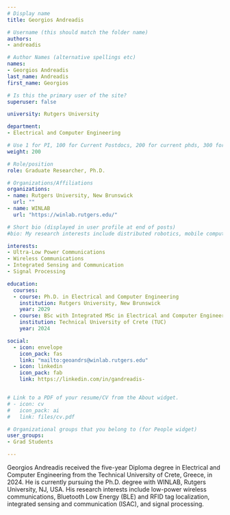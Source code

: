 ```yaml
---
# Display name
title: Georgios Andreadis

# Username (this should match the folder name)
authors:
- andreadis

# Author Names (alternative spellings etc)
names:
- Georgios Andreadis
last_name: Andreadis
first_name: Georgios

# Is this the primary user of the site?
superuser: false

university: Rutgers University

department:
- Electrical and Computer Engineering

# Use 1 for PI, 100 for Current Postdocs, 200 for current phds, 300 for current masters, 400 for current undergrads, 800 for alum postdocs, 810 for alum phds, 820 for alum masters, and 810 for alum undergrads
weight: 200

# Role/position
role: Graduate Researcher, Ph.D.

# Organizations/Affiliations
organizations:
- name: Rutgers University, New Brunswick
  url: ""
- name: WINLAB
  url: "https://winlab.rutgers.edu/"

# Short bio (displayed in user profile at end of posts)
#bio: My research interests include distributed robotics, mobile computing and programmable matter.

interests:
- Ultra-Low Power Communications
- Wireless Communications
- Integrated Sensing and Communication
- Signal Processing

education:
  courses:
  - course: Ph.D. in Electrical and Computer Engineering
    institution: Rutgers University, New Brunswick
    year: 2029
  - course: BSc with Integrated MSc in Electrical and Computer Engineering
    institution: Technical University of Crete (TUC)
    year: 2024

social:
  - icon: envelope
    icon_pack: fas
    link: "mailto:geoandrs@winlab.rutgers.edu"
  - icon: linkedin
    icon_pack: fab
    link: https://linkedin.com/in/gandreadis-


# Link to a PDF of your resume/CV from the About widget.
# - icon: cv
#   icon_pack: ai
#   link: files/cv.pdf

# Organizational groups that you belong to (for People widget)
user_groups:
- Grad Students

---
```


Georgios Andreadis received the five-year Diploma degree in Electrical and Computer Engineering from the Technical University of Crete, Greece, in 2024. He is currently pursuing the Ph.D. degree with WINLAB, Rutgers University, NJ, USA. His research interests include low-power wireless communications, Bluetooth Low Energy (BLE) and RFID tag localization, integrated sensing and communication (ISAC), and signal processing.